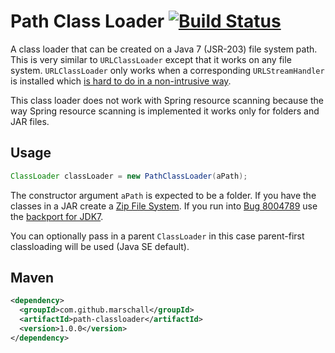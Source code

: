 Path Class Loader [![Build Status](https://app.travis-ci.com/marschall/path-classloader.svg?branch=master)](https://app.travis-ci.com/marschall/path-classloader)
=================

A class loader that can be created on a Java 7 (JSR-203) file system path. This is very similar to `URLClassLoader` except that it works on any file system. `URLClassLoader` only works when a corresponding `URLStreamHandler` is installed which [is hard to do in a non-intrusive way](http://www.unicon.net/node/776).

This class loader does not work with Spring resource scanning because the way Spring resource scanning is implemented it works only for folders and JAR files.

Usage
-----
```java
ClassLoader classLoader = new PathClassLoader(aPath);
```

The constructor argument `aPath` is expected to be a folder. If you have the classes in a JAR create a [Zip File System](http://docs.oracle.com/javase/7/docs/technotes/guides/io/fsp/zipfilesystemprovider.html). If you run into [Bug 8004789](http://bugs.sun.com/view_bug.do?bug_id=8004789) use the [backport for JDK7](https://github.com/marschall/zipfilesystem-standalone).

You can optionally pass in a parent `ClassLoader` in this case parent-first classloading will be used (Java SE default).

Maven
-----

```xml
<dependency>
  <groupId>com.github.marschall</groupId>
  <artifactId>path-classloader</artifactId>
  <version>1.0.0</version>
</dependency>
```

